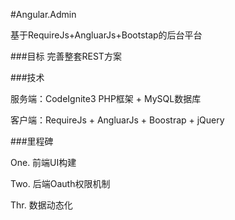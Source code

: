 #Angular.Admin

基于RequireJs+AngluarJs+Bootstap的后台平台

###目标
完善整套REST方案

###技术

服务端：CodeIgnite3 PHP框架 + MySQL数据库

客户端：RequireJs + AngluarJs + Boostrap + jQuery

###里程碑

One. 前端UI构建

Two. 后端Oauth权限机制

Thr. 数据动态化 